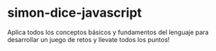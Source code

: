 # simon-dice-javascript
Aplica todos los conceptos básicos y fundamentos del lenguaje para desarrollar un juego de retos y llevate todos los puntos!
